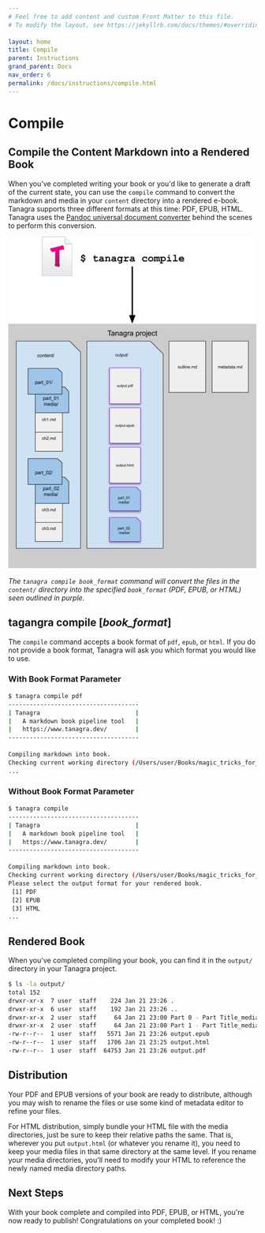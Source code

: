 ```yaml
---
# Feel free to add content and custom Front Matter to this file.
# To modify the layout, see https://jekyllrb.com/docs/themes/#overriding-theme-defaults

layout: home
title: Compile
parent: Instructions
grand_parent: Docs
nav_order: 6
permalink: /docs/instructions/compile.html
---
```


# Compile
## Compile the Content Markdown into a Rendered Book
When you've completed writing your book or you'd like to generate a draft of the current state, you can use the `compile` command to convert the markdown and media in your `content` directory into a rendered e-book. Tanagra supports three different formats at this time: PDF, EPUB, HTML. Tanagra uses the [Pandoc universal document converter](https://pandoc.org/) behind the scenes to perform this conversion.


![Tanagra Workflow: Compile](/assets/images/tanagra-workflow-compile.png "Tanagra Workflow: Compile")

*The `tanagra compile book_format` command will convert the files in the `content/` directory into the specified `book_format` (PDF, EPUB, or HTML) seen outlined in purple.*

## **tagangra compile** [_book_format_]
The `compile` command accepts a book format of `pdf`, `epub`, or `html`. If you do not provide a book format, Tanagra will ask you which format you would like to use.

### With Book Format Parameter
```bash
$ tanagra compile pdf
-------------------------------------
| Tanagra                           |
|   A markdown book pipeline tool   |
|   https://www.tanagra.dev/        |
-------------------------------------

Compiling markdown into book.
Checking current working directory (/Users/user/Books/magic_tricks_for_dogs) for project...
...
```

### Without Book Format Parameter
```bash
$ tanagra compile
-------------------------------------
| Tanagra                           |
|   A markdown book pipeline tool   |
|   https://www.tanagra.dev/        |
-------------------------------------

Compiling markdown into book.
Checking current working directory (/Users/user/Books/magic_tricks_for_dogs) for project...
Please select the output format for your rendered book.
 [1] PDF
 [2] EPUB
 [3] HTML
...
```

## Rendered Book
When you've completed compiling your book, you can find it in the `output/` directory in your Tanagra project.

```bash
$ ls -la output/
total 152
drwxr-xr-x  7 user  staff    224 Jan 21 23:26 .
drwxr-xr-x  6 user  staff    192 Jan 21 23:26 ..
drwxr-xr-x  2 user  staff     64 Jan 21 23:00 Part 0 - Part Title_media
drwxr-xr-x  2 user  staff     64 Jan 21 23:00 Part 1 - Part Title_media
-rw-r--r--  1 user  staff   5571 Jan 21 23:26 output.epub
-rw-r--r--  1 user  staff   1706 Jan 21 23:25 output.html
-rw-r--r--  1 user  staff  64753 Jan 21 23:26 output.pdf
```

## Distribution
Your PDF and EPUB versions of your book are ready to distribute, although you may wish to rename the files or use some kind of metadata editor to refine your files.

For HTML distribution, simply bundle your HTML file with the media directories, just be sure to keep their relative paths the same. That is, wherever you put `output.html` (or whatever you rename it), you need to keep your media files in that same directory at the same level. If you rename your media directories, you'll need to modify your HTML to reference the newly named media directory paths.

## Next Steps
With your book complete and compiled into PDF, EPUB, or HTML, you're now ready to publish! Congratulations on your completed book! :)
